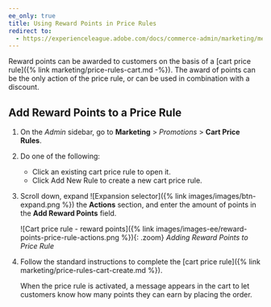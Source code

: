 ```yaml
---
ee_only: true
title: Using Reward Points in Price Rules
redirect to:
  - https://experienceleague.adobe.com/docs/commerce-admin/marketing/merchandising/reward-points/reward-points-price-rules.html
---
```


Reward points can be awarded to customers on the basis of a [cart price rule]({% link marketing/price-rules-cart.md -%}). The award of points can be the only action of the price rule, or can be used in combination with a discount.

## Add Reward Points to a Price Rule

1. On the _Admin_ sidebar, go to **Marketing** > _Promotions_ > **Cart Price Rules**.

1. Do one of the following:

    - Click an existing cart price rule to open it.
    - Click <span class="btn">Add New Rule</span> to create a new cart price rule.

1. Scroll down, expand ![Expansion selector]({% link images/images/btn-expand.png %}) the **Actions** section, and enter the amount of points in the **Add Reward Points** field.

    ![Cart price rule - reward points]({% link images/images-ee/reward-points-price-rule-actions.png %}){: .zoom}
    _Adding Reward Points to Price Rule_

1. Follow the standard instructions to complete the [cart price rule]({% link marketing/price-rules-cart-create.md %}).

   When the price rule is activated, a message appears in the cart to let customers know how many points they can earn by placing the order.
